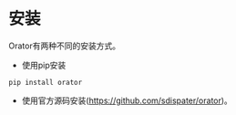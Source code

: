# 安装

Orator有两种不同的安装方式。

- 使用pip安装

```
pip install orator
```

- 使用官方源码安装(https://github.com/sdispater/orator)。
